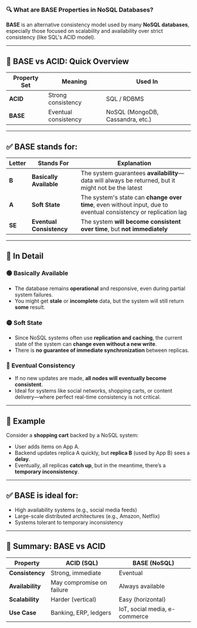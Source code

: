 ### 🔍 What are **BASE Properties** in NoSQL Databases?

**BASE** is an alternative consistency model used by many **NoSQL databases**, especially those focused on scalability and availability over strict consistency (like SQL's ACID model).

---

## 🔁 BASE vs ACID: Quick Overview

| Property Set | Meaning              | Used In                          |
| ------------ | -------------------- | -------------------------------- |
| **ACID**     | Strong consistency   | SQL / RDBMS                      |
| **BASE**     | Eventual consistency | NoSQL (MongoDB, Cassandra, etc.) |

---

## ✅ BASE stands for:

| Letter | Stands For               | Explanation                                                                                                     |
| ------ | ------------------------ | --------------------------------------------------------------------------------------------------------------- |
| **B**  | **Basically Available**  | The system guarantees **availability**—data will always be returned, but it might not be the latest             |
| **A**  | **Soft State**           | The system's state can **change over time**, even without input, due to eventual consistency or replication lag |
| **SE** | **Eventual Consistency** | The system **will become consistent over time**, but **not immediately**                                        |

---

## 📘 In Detail

### 🟢 **Basically Available**

* The database remains **operational** and responsive, even during partial system failures.
* You might get **stale** or **incomplete** data, but the system will still return **some** result.

### 🟡 **Soft State**

* Since NoSQL systems often use **replication and caching**, the current state of the system can **change even without a new write**.
* There is **no guarantee of immediate synchronization** between replicas.

### 🔵 **Eventual Consistency**

* If no new updates are made, **all nodes will eventually become consistent**.
* Ideal for systems like social networks, shopping carts, or content delivery—where perfect real-time consistency is not critical.

---

## 🧪 Example

Consider a **shopping cart** backed by a NoSQL system:

* User adds items on App A.
* Backend updates replica A quickly, but **replica B** (used by App B) sees a **delay**.
* Eventually, all replicas **catch up**, but in the meantime, there’s a **temporary inconsistency**.

---

## ✅ BASE is ideal for:

* High availability systems (e.g., social media feeds)
* Large-scale distributed architectures (e.g., Amazon, Netflix)
* Systems tolerant to temporary inconsistency

---

## 🧠 Summary: BASE vs ACID

| Property         | ACID (SQL)                | BASE (NoSQL)                  |
| ---------------- | ------------------------- | ----------------------------- |
| **Consistency**  | Strong, immediate         | Eventual                      |
| **Availability** | May compromise on failure | Always available              |
| **Scalability**  | Harder (vertical)         | Easy (horizontal)             |
| **Use Case**     | Banking, ERP, ledgers     | IoT, social media, e-commerce |
